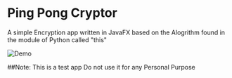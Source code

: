 # Ping Pong Cryptor
A simple Encryption app written in JavaFX based on the Alogrithm found in the module of Python called "this"

![Demo](https://github.com/iamaamir/PPC/blob/master/screen-shots/demo.gif?raw=true "ScreenShot")

##Note:
This is a test app Do not use it for any Personal Purpose
